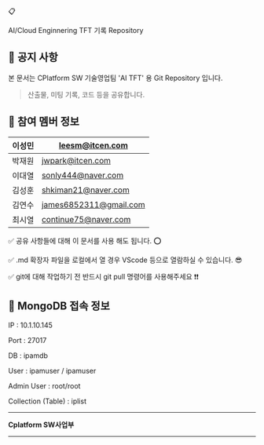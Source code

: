 <aside>
📋

AI/Cloud Enginnering TFT 기록 Repository

</aside>

## 💠 공지 사항

본 문서는 CPlatform SW 기술영업팀 'AI TFT' 용 Git Repository 입니다.

> 산출물, 미팅 기록, 코드 등을 공유합니다.
> 

## 💠 참여 멤버 정보

| 이성민 | [leesm@itcen.com](mailto:leesm@itcen.com) |
| --- | --- |
| 박재원 | [jwpark@itcen.com](mailto:jwpark@itcen.com) |
| 이대열 | [sonly444@naver.com](mailto:sonly444@naver.com) |
| 김성훈 | [shkiman21@naver.com](mailto:shkiman21@naver.com) |
| 김연수 | [james6852311@gmail.com](mailto:james6852311@gmail.com) |
| 최시열 | [continue75@naver.com](mailto:continue75@naver.com) |

✅ 공유 사항들에 대해 이 문서를 사용 해도 됩니다. ⭕

✅ .md 확장자 파일을 로컬에서 열 경우 VScode 등으로 열람하실 수 있습니다. 😎

✅ git에 대해 작업하기 전 반드시 git pull 명령어를 사용해주세요 ❗❗


## 💠 MongoDB 접속 정보
IP : 10.1.10.145

Port : 27017

DB : ipamdb

User : ipamuser / ipamuser

Admin User : root/root

Collection (Table) : iplist


---

**Cplatform SW사업부**

---